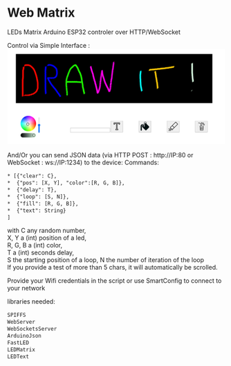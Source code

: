 # Web Matrix
LEDs Matrix Arduino ESP32 controler over HTTP/WebSocket

Control via Simple Interface :
![](imgs/img1.bmp)

And/Or you can send JSON data (via HTTP POST : http://IP:80 or WebSocket : ws://IP:1234) to the device:
Commands:  
```
* [{"clear": C},
*  {"pos": [X, Y], "color":[R, G, B]},
*  {"delay": T},
*  {"loop": [S, N]},
*  {"fill": [R, G, B]},
*  {"text": String}
]
```
  
with C any random number,  
X, Y a (int) position of a led,  
R, G, B a (int) color,  
T a (int) seconds delay,  
S the starting position of a loop, N the number of iteration of the loop  
If you provide a test of more than 5 chars, it will automatically be scrolled.  

Provide your Wifi credentials in the script or use SmartConfig to connect to your network

libraries needed:
```
SPIFFS
WebServer
WebSocketsServer
ArduinoJson
FastLED
LEDMatrix
LEDText
```
